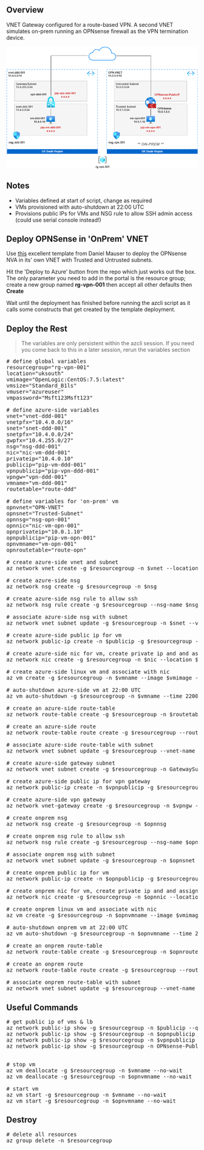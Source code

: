 ## Overview

VNET Gateway configured for a route-based VPN. A second VNET simulates on-prem running an OPNsense firewall as the VPN termination device.

![](s2svpn-onprem.png)

## Notes

* Variables defined at start of script, change as required
* VMs provisioned with auto-shutdown at 22:00 UTC
* Provisions public IPs for VMs and NSG rule to allow SSH admin access (could use serial console instead!)

## Deploy OPNSense in 'OnPrem' VNET
Use [this](https://github.com/dmauser/opnazure) excellent template from Daniel Mauser to deploy the OPNsense NVA in its' own VNET with Trusted and Untrusted subnets.

Hit the 'Deploy to Azure' button from the repo which just works out the box. The only parameter you need to add in the portal is the resource group; create a new group named **rg-vpn-001** then accept all other defaults then **Create**

Wait until the deployment has finished before running the azcli script as it calls some constructs that get created by the template deployment.

## Deploy the Rest
> The variables are only persistent within the azcli session. If you need you come back to this in a later session, rerun the variables section

<pre lang="...">
# define global variables
resourcegroup="rg-vpn-001"
location="uksouth"
vmimage="OpenLogic:CentOS:7.5:latest"
vmsize="Standard_B1ls"
vmuser="azureuser"
vmpassword="Msft123Msft123"

# define azure-side variables
vnet="vnet-ddd-001"
vnetpfx="10.4.0.0/16"
snet="snet-ddd-001"
snetpfx="10.4.0.0/24"
gwpfx="10.4.255.0/27"
nsg="nsg-ddd-001"
nic="nic-vm-ddd-001"
privateip="10.4.0.10"
publicip="pip-vm-ddd-001"
vpnpublicip="pip-vpn-ddd-001"
vpngw="vpn-ddd-001"
vmname="vm-ddd-001"
routetable="route-ddd"

# define variables for 'on-prem' vm
opnvnet="OPN-VNET"
opnsnet="Trusted-Subnet"
opnnsg="nsg-opn-001"
opnnic="nic-vm-opn-001"
opnprivateip="10.0.1.10"
opnpublicip="pip-vm-opn-001"
opnvmname="vm-opn-001"
opnroutetable="route-opn"

# create azure-side vnet and subnet
az network vnet create -g $resourcegroup -n $vnet --location $location --address-prefixes $vnetpfx --subnet-name $snet --subnet-prefix $snetpfx

# create azure-side nsg
az network nsg create -g $resourcegroup -n $nsg

# create azure-side nsg rule to allow ssh
az network nsg rule create -g $resourcegroup --nsg-name $nsg -n AllowSSH --priority 1000 --source-address-prefixes '*' --source-port-ranges '*' --destination-address-prefix $snetpfx --destination-port-range 22 --access Allow --protocol Tcp --description "Allow SSH"

# associate azure-side nsg with subnet
az network vnet subnet update -g $resourcegroup -n $snet --vnet-name $vnet --network-security-group $nsg

# create azure-side public ip for vm
az network public-ip create -n $publicip -g $resourcegroup --location $location --sku standard

# create azure-side nic for vm, create private ip and and assign public ip
az network nic create -g $resourcegroup -n $nic --location $location --subnet $snet --private-ip-address $privateip --vnet-name $vnet --public-ip-address $publicip

# create azure-side linux vm and associate with nic
az vm create -g $resourcegroup -n $vmname --image $vmimage --size $vmsize --admin-username $vmuser --admin-password $vmpassword --nics $nic

# auto-shutdown azure-side vm at 22:00 UTC
az vm auto-shutdown -g $resourcegroup -n $vmname --time 2200

# create an azure-side route-table
az network route-table create -g $resourcegroup -n $routetable

# create an azure-side route
az network route-table route create -g $resourcegroup --route-table-name $routetable -n OPN --next-hop-type VirtualAppliance --address-prefix 10.0.1.0/24 --next-hop-ip-address 10.4.255.4

# associate azure-side route-table with subnet
az network vnet subnet update -g $resourcegroup --vnet-name $vnet --name $snet --route-table $routetable

# create azure-side gateway subnet
az network vnet subnet create -g $resourcegroup -n GatewaySubnet --vnet-name $vnet --address-prefix $gwpfx

# create azure-side public ip for vpn gateway
az network public-ip create -n $vpnpublicip -g $resourcegroup --location $location --sku standard

# create azure-side vpn gateway
az network vnet-gateway create -g $resourcegroup -n $vpngw -l $location --public-ip-address $vpnpublicip --vnet $vnet --gateway-type Vpn --sku VpnGw1 --vpn-type RouteBased --no-wait

# create onprem nsg
az network nsg create -g $resourcegroup -n $opnnsg

# create onprem nsg rule to allow ssh
az network nsg rule create -g $resourcegroup --nsg-name $opnnsg -n AllowSSH --priority 1000 --source-address-prefixes '*' --source-port-ranges '*' --destination-address-prefixes $opnprivateip --destination-port-range 22 --access Allow --protocol Tcp --description "Allow SSH"

# associate onprem nsg with subnet
az network vnet subnet update -g $resourcegroup -n $opnsnet --vnet-name $opnvnet --network-security-group $opnnsg

# create onprem public ip for vm
az network public-ip create -n $opnpublicip -g $resourcegroup --location $location --sku standard

# create onprem nic for vm, create private ip and and assign public ip
az network nic create -g $resourcegroup -n $opnnic --location $location --subnet $opnsnet --private-ip-address $opnprivateip --vnet-name $opnvnet --public-ip-address pip-vm-opn-001

# create onprem linux vm and associate with nic
az vm create -g $resourcegroup -n $opnvmname --image $vmimage --size $vmsize --admin-username $vmuser --admin-password $vmpassword --nics $opnnic

# auto-shutdown onprem vm at 22:00 UTC
az vm auto-shutdown -g $resourcegroup -n $opnvmname --time 2200

# create an onprem route-table
az network route-table create -g $resourcegroup -n $opnroutetable

# create an onprem route
az network route-table route create -g $resourcegroup --route-table-name $opnroutetable -n DDD --next-hop-type VirtualAppliance --address-prefix 10.4.0.0/24 --next-hop-ip-address 10.0.1.4

# associate onprem route-table with subnet
az network vnet subnet update -g $resourcegroup --vnet-name $opnvnet --name $opnsnet --route-table $opnroutetable
</pre>  

## Useful Commands

<pre lang="...">
# get public ip of vms & lb
az network public-ip show -g $resourcegroup -n $publicip --query "{address: ipAddress}"
az network public-ip show -g $resourcegroup -n $opnpublicip --query "{address: ipAddress}"
az network public-ip show -g $resourcegroup -n $vpnpublicip --query "{address: ipAddress}"
az network public-ip show -g $resourcegroup -n OPNsense-PublicIP --query "{address: ipAddress}"

  
# stop vm
az vm deallocate -g $resourcegroup -n $vmname --no-wait
az vm deallocate -g $resourcegroup -n $opnvmname --no-wait

# start vm
az vm start -g $resourcegroup -n $vmname --no-wait
az vm start -g $resourcegroup -n $opnvmname --no-wait
</pre>

## Destroy

<pre lang="...">
# delete all resources
az group delete -n $resourcegroup
</pre>

